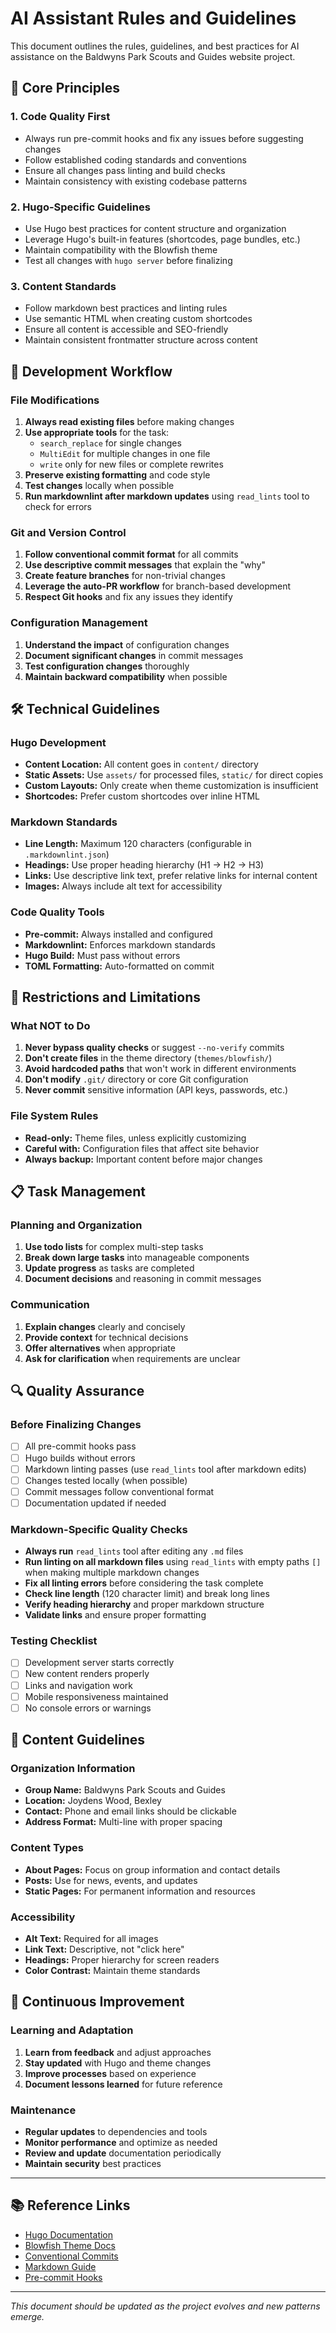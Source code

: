 # AI Assistant Rules and Guidelines

This document outlines the rules, guidelines, and best practices for AI assistance on the Baldwyns Park Scouts and
Guides website project.

## 🎯 Core Principles

### 1. **Code Quality First**

- Always run pre-commit hooks and fix any issues before suggesting changes
- Follow established coding standards and conventions
- Ensure all changes pass linting and build checks
- Maintain consistency with existing codebase patterns

### 2. **Hugo-Specific Guidelines**

- Use Hugo best practices for content structure and organization
- Leverage Hugo's built-in features (shortcodes, page bundles, etc.)
- Maintain compatibility with the Blowfish theme
- Test all changes with `hugo server` before finalizing

### 3. **Content Standards**

- Follow markdown best practices and linting rules
- Use semantic HTML when creating custom shortcodes
- Ensure all content is accessible and SEO-friendly
- Maintain consistent frontmatter structure across content

## 📝 Development Workflow

### File Modifications

1. **Always read existing files** before making changes
2. **Use appropriate tools** for the task:
   - `search_replace` for single changes
   - `MultiEdit` for multiple changes in one file
   - `write` only for new files or complete rewrites
3. **Preserve existing formatting** and code style
4. **Test changes** locally when possible
5. **Run markdownlint after markdown updates** using `read_lints` tool to check for errors

### Git and Version Control

1. **Follow conventional commit format** for all commits
2. **Use descriptive commit messages** that explain the "why"
3. **Create feature branches** for non-trivial changes
4. **Leverage the auto-PR workflow** for branch-based development
5. **Respect Git hooks** and fix any issues they identify

### Configuration Management

1. **Understand the impact** of configuration changes
2. **Document significant changes** in commit messages
3. **Test configuration changes** thoroughly
4. **Maintain backward compatibility** when possible

## 🛠️ Technical Guidelines

### Hugo Development

- **Content Location:** All content goes in `content/` directory
- **Static Assets:** Use `assets/` for processed files, `static/` for direct copies
- **Custom Layouts:** Only create when theme customization is insufficient
- **Shortcodes:** Prefer custom shortcodes over inline HTML

### Markdown Standards

- **Line Length:** Maximum 120 characters (configurable in `.markdownlint.json`)
- **Headings:** Use proper heading hierarchy (H1 → H2 → H3)
- **Links:** Use descriptive link text, prefer relative links for internal content
- **Images:** Always include alt text for accessibility

### Code Quality Tools

- **Pre-commit:** Always installed and configured
- **Markdownlint:** Enforces markdown standards
- **Hugo Build:** Must pass without errors
- **TOML Formatting:** Auto-formatted on commit

## 🚫 Restrictions and Limitations

### What NOT to Do

1. **Never bypass quality checks** or suggest `--no-verify` commits
2. **Don't create files** in the theme directory (`themes/blowfish/`)
3. **Avoid hardcoded paths** that won't work in different environments
4. **Don't modify** `.git/` directory or core Git configuration
5. **Never commit** sensitive information (API keys, passwords, etc.)

### File System Rules

- **Read-only:** Theme files, unless explicitly customizing
- **Careful with:** Configuration files that affect site behavior
- **Always backup:** Important content before major changes

## 📋 Task Management

### Planning and Organization

1. **Use todo lists** for complex multi-step tasks
2. **Break down large tasks** into manageable components
3. **Update progress** as tasks are completed
4. **Document decisions** and reasoning in commit messages

### Communication

1. **Explain changes** clearly and concisely
2. **Provide context** for technical decisions
3. **Offer alternatives** when appropriate
4. **Ask for clarification** when requirements are unclear

## 🔍 Quality Assurance

### Before Finalizing Changes

- [ ] All pre-commit hooks pass
- [ ] Hugo builds without errors
- [ ] Markdown linting passes (use `read_lints` tool after markdown edits)
- [ ] Changes tested locally (when possible)
- [ ] Commit messages follow conventional format
- [ ] Documentation updated if needed

### Markdown-Specific Quality Checks

- **Always run** `read_lints` tool after editing any `.md` files
- **Run linting on all markdown files** using `read_lints` with empty paths `[]` when making multiple markdown changes
- **Fix all linting errors** before considering the task complete
- **Check line length** (120 character limit) and break long lines
- **Verify heading hierarchy** and proper markdown structure
- **Validate links** and ensure proper formatting

### Testing Checklist

- [ ] Development server starts correctly
- [ ] New content renders properly
- [ ] Links and navigation work
- [ ] Mobile responsiveness maintained
- [ ] No console errors or warnings

## 🎨 Content Guidelines

### Organization Information

- **Group Name:** Baldwyns Park Scouts and Guides
- **Location:** Joydens Wood, Bexley
- **Contact:** Phone and email links should be clickable
- **Address Format:** Multi-line with proper spacing

### Content Types

- **About Pages:** Focus on group information and contact details
- **Posts:** Use for news, events, and updates
- **Static Pages:** For permanent information and resources

### Accessibility

- **Alt Text:** Required for all images
- **Link Text:** Descriptive, not "click here"
- **Headings:** Proper hierarchy for screen readers
- **Color Contrast:** Maintain theme standards

## 🔄 Continuous Improvement

### Learning and Adaptation

1. **Learn from feedback** and adjust approaches
2. **Stay updated** with Hugo and theme changes
3. **Improve processes** based on experience
4. **Document lessons learned** for future reference

### Maintenance

- **Regular updates** to dependencies and tools
- **Monitor performance** and optimize as needed
- **Review and update** documentation periodically
- **Maintain security** best practices

---

## 📚 Reference Links

- [Hugo Documentation](https://gohugo.io/documentation/)
- [Blowfish Theme Docs](https://blowfish.page/docs/)
- [Conventional Commits](https://www.conventionalcommits.org/)
- [Markdown Guide](https://www.markdownguide.org/)
- [Pre-commit Hooks](https://pre-commit.com/)

---

*This document should be updated as the project evolves and new patterns emerge.*
